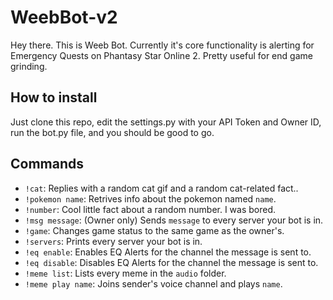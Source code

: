 # WeebBot-v2

Hey there. This is Weeb Bot. Currently it's core functionality is alerting for Emergency Quests on Phantasy Star Online 2. Pretty useful for end game grinding.

## How to install

Just clone this repo, edit the settings.py with your API Token and Owner ID, run the bot.py file, and you should be good to go.

## Commands

- `!cat`: Replies with a random cat gif and a random cat-related fact..
- `!pokemon name`: Retrives info about the pokemon named `name`.
- `!number`: Cool little fact about a random number. I was bored.
- `!msg message`: (Owner only) Sends `message` to every server your bot is in.
- `!game`: Changes game status to the same game as the owner's.
- `!servers`: Prints every server your bot is in.
- `!eq enable`: Enables EQ Alerts for the channel the message is sent to.
- `!eq disable`: Disables EQ Alerts for the channel the message is sent to.
- `!meme list`: Lists every meme in the ``audio`` folder.
- `!meme play name`: Joins sender's voice channel and plays ``name``.
